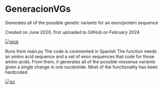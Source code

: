 # GeneracionVGs
 Generates all of the possible genetic variants for an exon/protein sequence

Created on June 2020, first uploaded to GitHub on February 2024

[![pick](https://img.shields.io/badge/lang-pick-red.svg)](https://github.com/EmilioKolo/GeneracionVGs/blob/main/README.md)

Runs from main.py
The code is commented in Spanish
The function needs an amino acid sequence and a set of exon sequences that code for those amino acids. From them, it generates all of the possible missense variants given a single change in one nucleotide. Most of the functionality has been hardcoded.

[![es](https://img.shields.io/badge/lang-ES_latam-blue.svg)](https://github.com/EmilioKolo/GeneracionVGs/blob/main/README.es.md)
